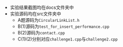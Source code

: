 - 实验结果截图均在docs文件夹中
- 实验源码均在src文件夹中
  - A题源码为`CircularLinkList.h`
  - B(1)源码为`test_for_insert_performance.cpp`
  - B(2)源码为`contact.cpp`
  - C(1)(2)分别对应`challenge1.cpp`与`challenge2.cpp`